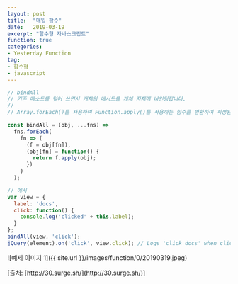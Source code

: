 ```yaml
---
layout: post
title:  "매일 함수"
date:   2019-03-19
excerpt: "함수형 자바스크립트"
function: true
categories:
- Yesterday Function
tag:
- 함수형
- javascript
---
```


```javascript
// bindAll
// 기존 메소드를 덮어 쓰면서 개체의 메서드를 개체 자체에 바인딩합니다.
//
// Array.forEach()를 사용하여 Function.apply()를 사용하는 함수를 반환하여 지정된 각 함수에 대해 지정된 컨텍스트 (obj)를 fn에 적용합니다.

const bindAll = (obj, ...fns) => 
  fns.forEach(
    fn => (
      (f = obj[fn]),
      (obj[fn] = function() {
        return f.apply(obj);
      }) 
    )
  );

// 예시
var view = {
  label: 'docs',
  click: function() {
    console.log('clicked' + this.label);
  }
};
bindAll(view, 'click');
jQuery(element).on('click', view.click); // Logs 'click docs' when clicked.
```

![예제 이미지 1]({{ site.url }}/images/function/0/20190319.jpeg)

[출처: [http://30.surge.sh/](http://30.surge.sh/)]
